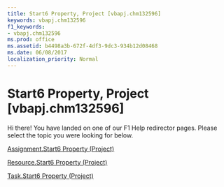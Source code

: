 ```yaml
---
title: Start6 Property, Project [vbapj.chm132596]
keywords: vbapj.chm132596
f1_keywords:
- vbapj.chm132596
ms.prod: office
ms.assetid: b4498a3b-672f-4df3-9dc3-934b12d08468
ms.date: 06/08/2017
localization_priority: Normal
---
```



# Start6 Property, Project [vbapj.chm132596]

Hi there! You have landed on one of our F1 Help redirector pages. Please select the topic you were looking for below.

[Assignment.Start6 Property (Project)](http://msdn.microsoft.com/library/677a30a3-1f69-0488-ee40-ee336ef7f501%28Office.15%29.aspx)

[Resource.Start6 Property (Project)](http://msdn.microsoft.com/library/01259f6f-f9e4-3305-10eb-848d1ea1ef31%28Office.15%29.aspx)

[Task.Start6 Property (Project)](http://msdn.microsoft.com/library/c973968a-7e79-9ccd-6bc0-7b15288c2e95%28Office.15%29.aspx)

